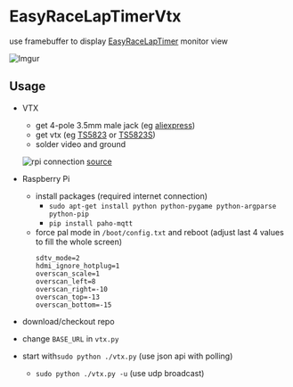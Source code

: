 # EasyRaceLapTimerVtx

use framebuffer to display [EasyRaceLapTimer](https://github.com/polyvision/EasyRaceLapTimer) monitor view

![Imgur](http://i.imgur.com/MXc51RAh.jpg)


## Usage
* VTX
  * get 4-pole 3.5mm male jack (eg [aliexpress](https://www.aliexpress.com/item/High-Quality1-8-3-5mm-4-pole-3-ring-4-way-Audio-Video-TRRS-mini-male/32240774103.html))
  * get vtx (eg [TS5823](https://www.aliexpress.com/w/wholesale-TS5823.html?site=glo&SearchText=TS5823&g=y&SortType=total_tranpro_desc&groupsort=1&tc=af&initiative_id=SB_20170724210116) or [TS5823S](https://www.aliexpress.com/w/wholesale-TS5823S.html?site=glo&SearchText=TS5823S&g=y&SortType=total_tranpro_desc&groupsort=1&tc=af&initiative_id=SB_20170724210237))
  * solder video and ground
  
  ![rpi connection](http://i.imgur.com/8RDw5qJ.png) [source](http://www.instructables.com/id/Raspberry-Pi-2-Quick-n-Easy-RCA/)
  
* Raspberry Pi
  * install packages (required internet connection)
    * `sudo apt-get install python python-pygame python-argparse python-pip`
    * `pip install paho-mqtt`
  * force pal mode in `/boot/config.txt` and reboot (adjust last 4 values to fill the whole screen)
      ```
      sdtv_mode=2
      hdmi_ignore_hotplug=1
      overscan_scale=1
      overscan_left=8
      overscan_right=-10
      overscan_top=-13
      overscan_bottom=-15
      ```
 * download/checkout repo
 * change `BASE_URL` in `vtx.py`
 * start with`sudo python ./vtx.py` (use json api with polling)
   * `sudo python ./vtx.py -u` (use udp broadcast)
